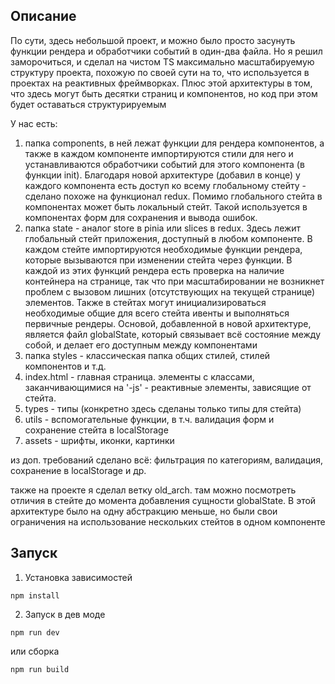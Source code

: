 ## Описание

По сути, здесь небольшой проект, и можно было просто засунуть функции рендера и обработчики событий в один-два файла. Но я решил заморочиться, и сделал на чистом TS максимально масштабируемую структуру проекта, похожую по своей сути на то, что используется в проектах на реактивных фреймворках. Плюс этой архитектуры в том, что здесь могут быть десятки страниц и компонентов, но код при этом будет оставаться структурируемым

У нас есть:

1. папка components, в ней лежат функции для рендера компонентов, а также в каждом компоненте импортируются стили для него и устанавливаются обработчики событий для этого компонента (в функции init). Благодаря новой архитектуре (добавил в конце) у каждого компонента есть доступ ко всему глобальному стейту - сделано похоже на функционал redux. Помимо глобального стейта в компонентах может быть локальный стейт. Такой используется в компонентах форм для сохранения и вывода ошибок.
2. папка state - аналог store в pinia или slices в redux. Здесь лежит глобальный стейт приложения, доступный в любом компоненте. В каждом стейте импортируются необходимые функции рендера, которые вызываются при изменении стейта через функции. В каждой из этих функций рендера есть проверка на наличие контейнера на странице, так что при масштабировании не возникнет проблем с вызовом лишних (отсутствующих на текущей странице) элементов. Также в стейтах могут инициализироваться необходимые общие для всего стейта ивенты и выполняться первичные рендеры. Основой, добавленной в новой архитектуре, является файл globalState, который связывает всё состояние между собой, и делает его доступным между компонентами
3. папка styles - классическая папка общих стилей, стилей компонентов и т.д.
4. index.html - главная страница. элементы с классами, заканчивающимися на '-js' - реактивные элементы, зависящие от стейта.
5. types - типы (конкретно здесь сделаны только типы для стейта)
6. utils - вспомогательные функции, в т.ч. валидация форм и сохранение стейта в localStorage
7. assets - шрифты, иконки, картинки

из доп. требований сделано всё: фильтрация по категориям, валидация, сохранение в localStorage и др.

также на проекте я сделал ветку old_arch. там можно посмотреть отличия в стейте до момента добавления сущности globalState. В этой архитектуре было на одну абстракцию меньше, но были свои ограничения на использование нескольких стейтов в одном компоненте

## Запуск
1. Установка зависимостей
```
npm install
```
2. Запуск в дев моде
```
npm run dev
```

или сборка

```
npm run build
```